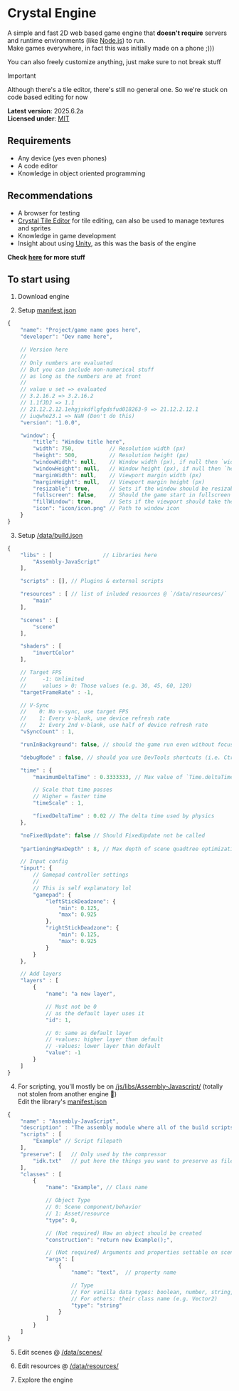 # Crystal Engine

A simple and fast 2D web based game engine that **doesn't require** servers and runtime environments (like [Node.js](https://nodejs.org)) to run.<br>
Make games everywhere, in fact this was initially made on a phone ;)))

You can also freely customize anything, just make sure to not break stuff

> [!IMPORTANT]
> Although there's a tile editor, there's still no general one. So we're stuck on code based editing for now

**Latest version**: 2025.6.2a<br>
**Licensed under**: [MIT](https://github.com/Crystal2D/engine?tab=MIT-1-ov-file#readme)


## Requirements
- Any device (yes even phones)
- A code editor
- Knowledge in object oriented programming


## Recommendations
- A browser for testing
- [Crystal Tile Editor](https://github.com/Crystal2D/tile-editor) for tile editing, can also be used to manage textures and sprites
- Knowledge in game development
- Insight about using [Unity](https://unity.com), as this was the basis of the engine


**Check [here](https://github.com/crystal2d/repositories) for more stuff**


## To start using
1. Download engine<br>

2. Setup [manifest.json](https://github.com/Crystal2D/CrystalEngine/blob/main/manifest.json)
```js
{
    "name": "Project/game name goes here",
    "developer": "Dev name here",

    // Version here
    //
    // Only numbers are evaluated
    // But you can include non-numerical stuff
    // as long as the numbers are at front
    //
    // value u set => evaluated
    // 3.2.16.2 => 3.2.16.2
    // 1.1fJDJ => 1.1
    // 21.12.2.12.1ehgjskdflgfgdsfud018263-9 => 21.12.2.12.1
    // iuqwhe23.1 => NaN (Don't do this)
    "version": "1.0.0",

    "window": {
        "title": "Window title here",
        "width": 750,           // Resolution width (px)
        "height": 500,          // Resolution height (px)
        "windowWidth": null,    // Window width (px), if null then `width` is used
        "windowHeight": null,   // Window height (px), if null then `height` is used
        "marginWidth": null,    // Viewport margin width (px)
        "marginHeight": null,   // Viewport margin height (px)
        "resizable": true,      // Sets if the window should be resizable
        "fullscreen": false,    // Should the game start in fullscreen
        "fillWindow": true,     // Sets if the viewport should take the window's size
        "icon": "icon/icon.png" // Path to window icon
    }
}
```

3. Setup [/data/build.json](https://github.com/Crystal2D/CrystalEngine/blob/main/data/build.json)
```js
{
    "libs" : [                // Libraries here
        "Assembly-JavaScript"
    ],

    "scripts" : [], // Plugins & external scripts

    "resources" : [ // list of inluded resources @ `/data/resources/`
        "main"
    ],

    "scenes" : [
        "scene"
    ],

    "shaders" : [
        "invertColor"
    ],

    // Target FPS
    //     -1: Unlimited
    //     values > 0: Those values (e.g. 30, 45, 60, 120)
    "targetFrameRate" : -1,

    // V-Sync
    //    0: No v-sync, use target FPS
    //    1: Every v-blank, use device refresh rate
    //    2: Every 2nd v-blank, use half of device refresh rate
    "vSyncCount" : 1,

    "runInBackground": false, // should the game run even without focus

    "debugMode" : false, // should you use DevTools shortcuts (i.e. Ctrl+Shift+J)

    "time" : {
        "maximumDeltaTime" : 0.3333333, // Max value of `Time.deltaTime`

        // Scale that time passes
        // Higher = faster time
        "timeScale" : 1,

        "fixedDeltaTime" : 0.02 // The delta time used by physics
    },

    "noFixedUpdate": false // Should FixedUpdate not be called
    
    "partioningMaxDepth" : 8, // Max depth of scene quadtree optimization

    // Input config
    "input": {
        // Gamepad controller settings
        //
        // This is self explanatory lol
        "gamepad": {
            "leftStickDeadzone": {
                "min": 0.125,
                "max": 0.925
            },
            "rightStickDeadzone": {
                "min": 0.125,
                "max": 0.925
            }
        }
    },

    // Add layers
    "layers" : [
        {
            "name": "a new layer",

            // Must not be 0
            // as the default layer uses it
            "id": 1,

            // 0: same as default layer
            // +values: higher layer than default
            // -values: lower layer than default
            "value": -1
        }
    ]
}
```

4. For scripting, you'll mostly be on [/js/libs/Assembly-Javascript/](https://github.com/Crystal2D/CrystalEngine/tree/main/js/libs/Assembly-JavaScript) (totally not stolen from another engine 👀)<br>
Edit the library's [manifest.json](https://github.com/Crystal2D/CrystalEngine/tree/main/js/libs/Assembly-JavaScript/manifest.json)
```js
{
    "name" : "Assembly-JavaScript",
    "description" : "The assembly module where all of the build scripts are located",
    "scripts" : [
        "Example" // Script filepath
    ],
    "preserve": [   // Only used by the compressor
        "idk.txt"   // put here the things you want to preserve as files
    ],
    "classes" : [
        {
            "name": "Example", // Class name

            // Object Type
            // 0: Scene component/behavior
            // 1: Asset/resource
            "type": 0,

            // (Not required) How an object should be created
            "construction": "return new Example();",

            // (Not required) Arguments and properties settable on scene files
            "args": [
                {
                    "name": "text",  // property name

                    // Type
                    // For vanilla data types: boolean, number, string, object, array
                    // For others: their class name (e.g. Vector2)
                    "type": "string"
                }
            ]
        }
    ]
}
```

5. Edit scenes @ [/data/scenes/](https://github.com/Crystal2D/CrystalEngine/tree/main/data/scenes)

6. Edit resources @ [/data/resources/](https://github.com/Crystal2D/CrystalEngine/tree/main/data/resources)

7. Explore the engine